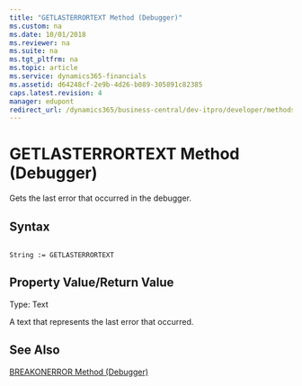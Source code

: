 ```yaml
---
title: "GETLASTERRORTEXT Method (Debugger)"
ms.custom: na
ms.date: 10/01/2018
ms.reviewer: na
ms.suite: na
ms.tgt_pltfrm: na
ms.topic: article
ms.service: dynamics365-financials
ms.assetid: d64248cf-2e9b-4d26-b089-305891c82385
caps.latest.revision: 4
manager: edupont
redirect_url: /dynamics365/business-central/dev-itpro/developer/methods-auto/al-method-reference
---
```


 

# GETLASTERRORTEXT Method (Debugger)
Gets the last error that occurred in the debugger.  
  
## Syntax  
  
```  
  
String := GETLASTERRORTEXT  
```  
  
## Property Value/Return Value  
 Type: Text  
  
 A text that represents the last error that occurred.  
  
## See Also  
 <!--Links [Debugging](Debugging.md) -->   
 [BREAKONERROR Method \(Debugger\)](devenv-BREAKONERROR-Method-Debugger.md)